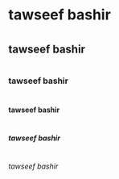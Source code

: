 # <h1>tawseef bashir</h1>
# <h2>tawseef bashir</h2>
# <h3>tawseef bashir</h3>
# <h4>tawseef bashir</h4>
# <h5>tawseef bashir</h5>
# <h6>tawseef bashir</h6>
